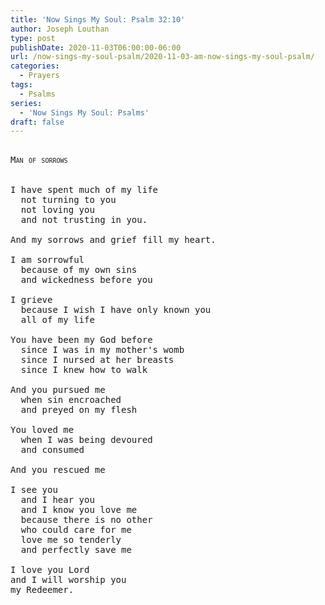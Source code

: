 ```yaml
---
title: 'Now Sings My Soul: Psalm 32:10'
author: Joseph Louthan
type: post
publishDate: 2020-11-03T06:00:00-06:00
url: /now-sings-my-soul-psalm/2020-11-03-am-now-sings-my-soul-psalm/
categories:
  - Prayers
tags:
  - Psalms
series:
  - 'Now Sings My Soul: Psalms'
draft: false
---
```

<pre>
<div style="font-variant: small-caps;">
Man of sorrows
</div>
&nbsp;
I have spent much of my life
  not turning to you
  not loving you
  and not trusting in you.

And my sorrows and grief fill my heart.

I am sorrowful
  because of my own sins
  and wickedness before you

I grieve
  because I wish I have only known you
  all of my life

You have been my God before
  since I was in my mother's womb
  since I nursed at her breasts
  since I knew how to walk

And you pursued me
  when sin encroached
  and preyed on my flesh

You loved me
  when I was being devoured
  and consumed

And you rescued me

I see you
  and I hear you
  and I know you love me
  because there is no other
  who could care for me
  love me so tenderly
  and perfectly save me

I love you Lord
and I will worship you
my Redeemer.
</pre>
